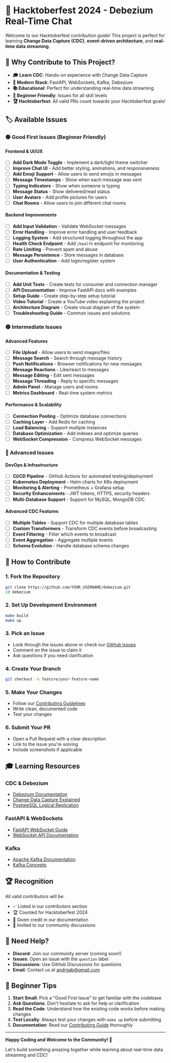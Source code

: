# 🎉 Hacktoberfest 2024 - Debezium Real-Time Chat

Welcome to our Hacktoberfest contribution guide! This project is perfect for learning **Change Data Capture (CDC)**, **event-driven architecture**, and **real-time data streaming**.

## 🎯 Why Contribute to This Project?

- **🎓 Learn CDC**: Hands-on experience with Change Data Capture
- **🚀 Modern Stack**: FastAPI, WebSockets, Kafka, Debezium
- **📚 Educational**: Perfect for understanding real-time data streaming
- **🤝 Beginner Friendly**: Issues for all skill levels
- **🏆 Hacktoberfest**: All valid PRs count towards your Hacktoberfest goals!

## 🏷️ Available Issues

### 🟢 Good First Issues (Beginner Friendly)

#### Frontend & UI/UX
- [ ] **Add Dark Mode Toggle** - Implement a dark/light theme switcher
- [ ] **Improve Chat UI** - Add better styling, animations, and responsiveness
- [ ] **Add Emoji Support** - Allow users to send emojis in messages
- [ ] **Message Timestamps** - Show when each message was sent
- [ ] **Typing Indicators** - Show when someone is typing
- [ ] **Message Status** - Show delivered/read status
- [ ] **User Avatars** - Add profile pictures for users
- [ ] **Chat Rooms** - Allow users to join different chat rooms

#### Backend Improvements
- [ ] **Add Input Validation** - Validate WebSocket messages
- [ ] **Error Handling** - Improve error handling and user feedback
- [ ] **Logging System** - Add structured logging throughout the app
- [ ] **Health Check Endpoint** - Add `/health` endpoint for monitoring
- [ ] **Rate Limiting** - Prevent spam and abuse
- [ ] **Message Persistence** - Store messages in database
- [ ] **User Authentication** - Add login/register system

#### Documentation & Testing
- [ ] **Add Unit Tests** - Create tests for consumer and connection manager
- [ ] **API Documentation** - Improve FastAPI docs with examples
- [ ] **Setup Guide** - Create step-by-step setup tutorial
- [ ] **Video Tutorial** - Create a YouTube video explaining the project
- [ ] **Architecture Diagram** - Create visual diagram of the system
- [ ] **Troubleshooting Guide** - Common issues and solutions

### 🟡 Intermediate Issues

#### Advanced Features
- [ ] **File Upload** - Allow users to send images/files
- [ ] **Message Search** - Search through message history
- [ ] **Push Notifications** - Browser notifications for new messages
- [ ] **Message Reactions** - Like/react to messages
- [ ] **Message Editing** - Edit sent messages
- [ ] **Message Threading** - Reply to specific messages
- [ ] **Admin Panel** - Manage users and rooms
- [ ] **Metrics Dashboard** - Real-time system metrics

#### Performance & Scalability
- [ ] **Connection Pooling** - Optimize database connections
- [ ] **Caching Layer** - Add Redis for caching
- [ ] **Load Balancing** - Support multiple instances
- [ ] **Database Optimization** - Add indexes and optimize queries
- [ ] **WebSocket Compression** - Compress WebSocket messages

### 🔴 Advanced Issues

#### DevOps & Infrastructure
- [ ] **CI/CD Pipeline** - GitHub Actions for automated testing/deployment
- [ ] **Kubernetes Deployment** - Helm charts for K8s deployment
- [ ] **Monitoring & Alerting** - Prometheus + Grafana setup
- [ ] **Security Enhancements** - JWT tokens, HTTPS, security headers
- [ ] **Multi-Database Support** - Support for MySQL, MongoDB CDC

#### Advanced CDC Features
- [ ] **Multiple Tables** - Support CDC for multiple database tables
- [ ] **Custom Transformers** - Transform CDC events before broadcasting
- [ ] **Event Filtering** - Filter which events to broadcast
- [ ] **Event Aggregation** - Aggregate multiple events
- [ ] **Schema Evolution** - Handle database schema changes

## 🚀 How to Contribute

### 1. Fork the Repository
```bash
git clone https://github.com/YOUR_USERNAME/debezium.git
cd debezium
```

### 2. Set Up Development Environment
```bash
make build
make up
```

### 3. Pick an Issue
- Look through the issues above or check our [GitHub Issues](https://github.com/AndrGab/debezium/issues)
- Comment on the issue to claim it
- Ask questions if you need clarification

### 4. Create Your Branch
```bash
git checkout -b feature/your-feature-name
```

### 5. Make Your Changes
- Follow our [Contributing Guidelines](CONTRIBUTING.md)
- Write clean, documented code
- Test your changes

### 6. Submit Your PR
- Open a Pull Request with a clear description
- Link to the issue you're solving
- Include screenshots if applicable

## 🎓 Learning Resources

### CDC & Debezium
- [Debezium Documentation](https://debezium.io/documentation/)
- [Change Data Capture Explained](https://en.wikipedia.org/wiki/Change_data_capture)
- [PostgreSQL Logical Replication](https://www.postgresql.org/docs/current/logical-replication.html)

### FastAPI & WebSockets
- [FastAPI WebSocket Guide](https://fastapi.tiangolo.com/advanced/websockets/)
- [WebSocket API Documentation](https://developer.mozilla.org/en-US/docs/Web/API/WebSocket)

### Kafka
- [Apache Kafka Documentation](https://kafka.apache.org/documentation/)
- [Kafka Concepts](https://kafka.apache.org/intro)

## 🏆 Recognition

All valid contributors will be:
- ✅ Listed in our contributors section
- 🏆 Counted for Hacktoberfest 2024
- 📜 Given credit in our documentation
- 🎉 Invited to our community discussions

## 💬 Need Help?

- **Discord**: Join our community server (coming soon!)
- **Issues**: Open an issue with the `question` label
- **Discussions**: Use GitHub Discussions for questions
- **Email**: Contact us at andrgab@gmail.com

## 🎯 Beginner Tips

1. **Start Small**: Pick a "Good First Issue" to get familiar with the codebase
2. **Ask Questions**: Don't hesitate to ask for help or clarification
3. **Read the Code**: Understand how the existing code works before making changes
4. **Test Locally**: Always test your changes with `make up` before submitting
5. **Documentation**: Read our [Contributing Guide](CONTRIBUTING.md) thoroughly

---

**Happy Coding and Welcome to the Community! 🚀**

Let's build something amazing together while learning about real-time data streaming and CDC!
